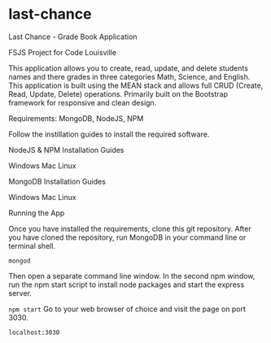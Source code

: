 # last-chance

Last Chance - Grade Book Application

FSJS Project for Code Louisville

This application allows you to create, read, update, and delete students names and there grades in three categories Math, Science, and English. This application is built using the MEAN stack and allows full CRUD (Create, Read, Update, Delete) operations. Primarily built on the Bootstrap framework for responsive and clean design.

Requirements: MongoDB, NodeJS, NPM

Follow the instillation guides to install the required software.

NodeJS & NPM Installation Guides

Windows Mac Linux

MongoDB Installation Guides

Windows Mac Linux

Running the App

Once you have installed the requirements, clone this git repository. After you have cloned the repository, run MongoDB in your command line or terminal shell.

``
mongod
``

Then open a separate command line window. In the second npm window, run the npm start script to install node packages and start the express server.

``
npm start
``
Go to your web browser of choice and visit the page on port 3030.

``
localhost:3030
``